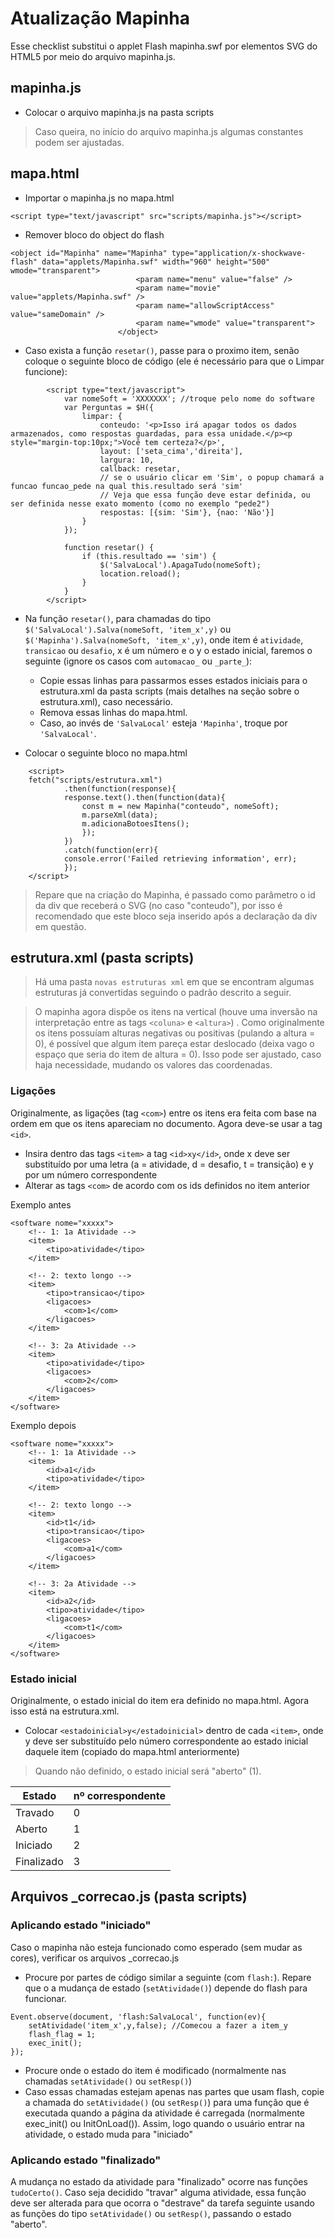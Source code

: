 
# Atualização Mapinha
Esse checklist substitui o applet Flash mapinha.swf por elementos SVG do HTML5 por meio do arquivo mapinha.js.

## mapinha.js
- Colocar o arquivo mapinha.js na pasta scripts
> Caso queira, no início do arquivo mapinha.js algumas constantes podem ser ajustadas.

## mapa.html
- Importar o mapinha.js no mapa.html
```
<script type="text/javascript" src="scripts/mapinha.js"></script>
```
- Remover bloco do object do flash
```
<object id="Mapinha" name="Mapinha" type="application/x-shockwave-flash" data="applets/Mapinha.swf" width="960" height="500" wmode="transparent">
							<param name="menu" value="false" />
							<param name="movie" value="applets/Mapinha.swf" />
							<param name="allowScriptAccess" value="sameDomain" />
							<param name="wmode" value="transparent">
						</object>
```
- Caso exista a função `resetar()`, passe para o proximo item, senão coloque o seguinte bloco de código (ele é necessário para que o Limpar funcione):
```
		<script type="text/javascript">
			var nomeSoft = 'XXXXXXX'; //troque pelo nome do software
			var Perguntas = $H({
				limpar: {
					conteudo: '<p>Isso irá apagar todos os dados armazenados, como respostas guardadas, para essa unidade.</p><p style="margin-top:10px;">Você tem certeza?</p>',
					layout: ['seta_cima','direita'],
					largura: 10,
					callback: resetar,
					// se o usuário clicar em 'Sim', o popup chamará a funcao funcao_pede na qual this.resultado será 'sim'
					// Veja que essa função deve estar definida, ou ser definida nesse exato momento (como no exemplo "pede2")
					respostas: [{sim: 'Sim'}, {nao: 'Não'}]
				}
			});

			function resetar() {
				if (this.resultado == 'sim') {
					$('SalvaLocal').ApagaTudo(nomeSoft);
					location.reload();
				}
			}
		</script>
```

- Na função `resetar()`, para chamadas do tipo `$('SalvaLocal').Salva(nomeSoft, 'item_x',y)` ou `$('Mapinha').Salva(nomeSoft, 'item_x',y)`, onde item é `atividade`, `transicao` ou `desafio`, x é um número e o y o estado inicial, faremos o seguinte (ignore os casos com `automacao_` ou `_parte_`):
	 * Copie essas linhas para passarmos esses estados iniciais para o estrutura.xml da pasta scripts (mais detalhes na seção sobre o estrutura.xml), caso necessário.
	 * Remova essas linhas do mapa.html.
	 * Caso, ao invés de `'SalvaLocal'` esteja `'Mapinha'`, troque por `'SalvaLocal'`.

- Colocar o seguinte bloco no mapa.html
```
	<script>
	fetch("scripts/estrutura.xml")
			.then(function(response){
			response.text().then(function(data){
				const m = new Mapinha("conteudo", nomeSoft);
				m.parseXml(data);
				m.adicionaBotoesItens();
				});
			})
			.catch(function(err){ 
			console.error('Failed retrieving information', err);
			});
	</script>
```
> Repare que na criação do Mapinha, é passado como parâmetro o id da div que receberá o SVG (no caso "conteudo"), por isso é recomendado que este bloco seja inserido após a declaração da div em questão.

##  estrutura.xml (pasta scripts)
> Há uma pasta `novas estruturas xml` em que se encontram algumas estruturas já convertidas seguindo o padrão descrito a seguir.

> O mapinha agora dispõe os itens na vertical (houve uma inversão na interpretação entre as tags `<coluna>` e `<altura>`) . Como originalmente os itens possuíam alturas negativas ou positivas (pulando a altura  = 0), é possível que algum item pareça estar deslocado (deixa vago o espaço que seria do item de altura = 0). Isso pode ser ajustado, caso haja necessidade, mudando os valores das coordenadas.

### Ligações
Originalmente, as ligações (tag `<com>`) entre os itens era feita com base na ordem em que os itens apareciam no documento. Agora deve-se usar a tag `<id>`.
- Insira dentro das tags `<item>` a tag `<id>xy</id>`, onde x deve ser substituído por uma letra (a = atividade, d = desafio, t = transição) e y por um número correspondente
- Alterar as tags `<com>` de acordo com os ids definidos no item anterior

Exemplo antes
```
<software nome="xxxxx">
	<!-- 1: 1a Atividade -->
	<item>
		<tipo>atividade</tipo>
	</item>

	<!-- 2: texto longo -->
	<item>
		<tipo>transicao</tipo>
		<ligacoes>
			<com>1</com>			
		</ligacoes>
	</item>		
	
	<!-- 3: 2a Atividade -->
	<item>
		<tipo>atividade</tipo>
		<ligacoes>
			<com>2</com>
		</ligacoes>
	</item>
</software>
```

Exemplo depois
```
<software nome="xxxxx">
	<!-- 1: 1a Atividade -->
	<item>
		<id>a1</id>
		<tipo>atividade</tipo>
	</item>

	<!-- 2: texto longo -->
	<item>
		<id>t1</id>
		<tipo>transicao</tipo>
		<ligacoes>
			<com>a1</com>			
		</ligacoes>
	</item>		
	
	<!-- 3: 2a Atividade -->
	<item>
		<id>a2</id>
		<tipo>atividade</tipo>
		<ligacoes>
			<com>t1</com>
		</ligacoes>
	</item>
</software>
```
### Estado inicial
Originalmente, o estado inicial do item era definido no mapa.html. Agora isso está na estrutura.xml.
- Colocar `<estadoinicial>y</estadoinicial>` dentro de cada `<item>`, onde y deve ser substituído pelo número correspondente ao estado inicial daquele item (copiado do mapa.html anteriormente)
> Quando não definido, o estado inicial será "aberto" (1).

| Estado |nº correspondente |
|------------|-------|
|Travado |0|
|Aberto |1|
|Iniciado |2|
|Finalizado |3|

##  Arquivos _correcao.js (pasta scripts)

### Aplicando estado "iniciado"
Caso o mapinha não esteja funcionado como esperado (sem mudar as cores), verificar os arquivos _correcao.js
- Procure por partes de código similar a seguinte (com `flash:`). Repare que o a mudança de estado (`setAtividade()`) depende do flash para funcionar.
```
Event.observe(document, 'flash:SalvaLocal', function(ev){
	setAtividade('item_x',y,false);	//Comecou a fazer a item_y
	flash_flag = 1;
	exec_init();
});
```
- Procure onde o estado do item é modificado (normalmente nas chamadas `setAtividade()` ou `setResp()`)
- Caso essas chamadas estejam apenas nas partes que usam flash, copie a chamada do `setAtividade()` (ou `setResp()`) para uma função que é executada quando a página da atividade é carregada (normalmente exec_init() ou InitOnLoad()). Assim, logo quando o usuário entrar na atividade, o estado muda para "iniciado"


### Aplicando estado "finalizado"
A mudança no estado da atividade para "finalizado" ocorre nas funções `tudoCerto()`. Caso seja decidido "travar" alguma atividade, essa função deve ser alterada para que ocorra o "destrave" da tarefa seguinte usando as funções do tipo `setAtividade()` ou `setResp()`, passando o estado "aberto".
